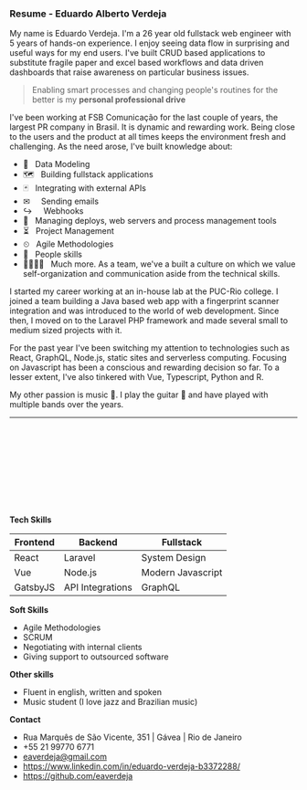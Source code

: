 <!-- Page 1 -->
### Resume - Eduardo Alberto Verdeja

My name is Eduardo Verdeja. I'm a 26 year old fullstack web engineer with 5 years of hands-on experience. I enjoy seeing data flow in surprising and useful ways for my end users. I've built CRUD based applications to substitute fragile paper and excel based workflows and data driven dashboards that raise awareness on particular business issues.

> Enabling smart processes and changing people's routines for the better is my **personal professional drive**

I've been working at FSB Comunicação for the last couple of years, the largest PR company in Brasil. It is dynamic and rewarding work. Being close to the users and the product at all times keeps the environment fresh and challenging. As the need arose, I've built knowledge about:

- 🔨 &nbsp; Data Modeling 
- 🗺 &nbsp; Building fullstack applications 
- 🃏 &nbsp; Integrating with external APIs 
- ✉ &nbsp;&nbsp;️&nbsp;️ Sending emails
- ↪ &nbsp;&nbsp;&nbsp;️ ️Webhooks
- 📡 &nbsp; Managing deploys, web servers and process management tools 
- ⏳ &nbsp; Project Management 
- ⏲ &nbsp; Agile Methodologies 
- 🤝 &nbsp; People skills 
- 👨‍👩‍👧‍👦 &nbsp; Much more. As a team, we've a built a culture on which we value self-organization and communication aside from the technical skills. 

I started my career working at an in-house lab at the PUC-Rio college. I joined a team building a Java based web app with a fingerprint scanner integration and was introduced to the world of web development. Since then, I moved on to the Laravel PHP framework and made several small to medium sized projects with it.

For the past year I've been switching my attention to technologies such as React, GraphQL, Node.js, static sites and serverless computing. Focusing on Javascript has been a conscious and rewarding decision so far. To a lesser extent, I've also tinkered with Vue, Typescript, Python and R. 

My other passion is music 🎵. I play the guitar 🎸 and have played with multiple bands over the years. 

<!-- Page 2 -->
<hr style="margin-bottom: 170px" />

**Tech Skills**

| Frontend | Backend          | Fullstack             |
|----------|------------------|-----------------------|
| React    | Laravel          | System Design         |
| Vue      | Node.js          | Modern Javascript     |
| GatsbyJS | API Integrations | GraphQL               |

**Soft Skills**

- Agile Methodologies
- SCRUM
- Negotiating with internal clients
- Giving support to outsourced software

**Other skills**

- Fluent in english, written and spoken
- Music student (I love jazz and Brazilian music)

**Contact**

- Rua Marquês de São Vicente, 351 | Gávea | Rio de Janeiro
- +55 21 99770 6771
- eaverdeja@gmail.com
- https://www.linkedin.com/in/eduardo-verdeja-b3372288/
- https://github.com/eaverdeja
